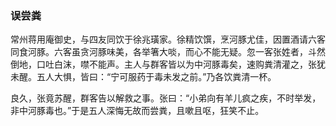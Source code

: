 <script type="text/javascript">
    var head = document.getElementsByTagName('head')[0];
    cssURL = '/public/article_1.css';
    linkTag = document.createElement('link');
    linkTag.href = cssURL;
    linkTag.setAttribute('type','text/css');
    linkTag.setAttribute('rel','stylesheet');
    head.appendChild(linkTag);
</script>
### 误尝粪

常州蒋用庵御史，与四友同饮于徐兆璜家。徐精饮馔，烹河豚尤佳，因置酒请六客同食河豚。六客虽贪河豚味美，各举箸大啖，而心不能无疑。忽一客张姓者，斗然倒地，口吐白沫，噤不能声。主人与群客皆以为中河豚毒矣，速购粪清灌之，张犹未醒。五人大惧，皆曰：“宁可服药于毒未发之前。”乃各饮粪清一杯。

良久，张竟苏醒，群客告以解救之事。张曰：“小弟向有羊儿疯之疾，不时举发，非中河豚毒也。”于是五人深悔无故而尝粪，且嗽且呕，狂笑不止。

